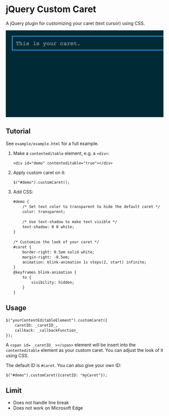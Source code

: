 # jQuery Custom Caret

A jQuery plugin for customizing your caret (text cursor) using CSS.

![](demo.gif)

## Tutorial

See `example/example.html` for a full example.

1. Make a `contenteditable` element, e.g. a `<div>`:

	```
	<div id="demo" contenteditable="true"></div>
	```
	
2. Apply custom caret on it:

	```
	$("#demo").customCaret();
	```
	
3. Add CSS:

	```
	#demo {
		/* Set text color to transparent to hide the default caret */
		color: transparent;

		/* Use text-shadow to make text visible */
		text-shadow: 0 0 white;
	}
	
	/* Customize the look of your caret */
	#caret {
		border-right: 0.5em solid white;
		margin-right: -0.5em;
		animation: blink-animation 1s steps(2, start) infinite;
	}
	@keyframes blink-animation {
		to {
			visibility: hidden;
		}
	}
	```
	
## Usage

	$("yourContentEditableElement").customCaret({
		caretID: _caretID_,
		callback: _callbackFunction_
	});
	
A `<span id= _caretID_ ></span>` element will be insert into the `contenteditable` element as your custom caret. You can adjust the look of it using CSS.

The default ID is `#caret`. You can also give your own ID:

	$("#demo").customCaret({caretID: "myCaret"});

## Limit

- Does not handle line break
- Does not work on Microsoft Edge